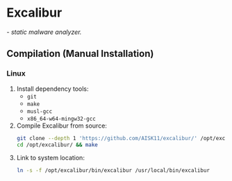 # Excalibur

*- static malware analyzer.*

## Compilation (Manual Installation)

### Linux

1. Install dependency tools:
    - `git`
    - `make`
    - `musl-gcc`
    - `x86_64-w64-mingw32-gcc`
1. Compile Excalibur from source:
    ```sh
    git clone --depth 1 'https://github.com/AISK11/excalibur/' /opt/excalibur/
    cd /opt/excalibur/ && make
    ```
1. Link to system location:
    ```sh
    ln -s -f /opt/excalibur/bin/excalibur /usr/local/bin/excalibur
    ```
